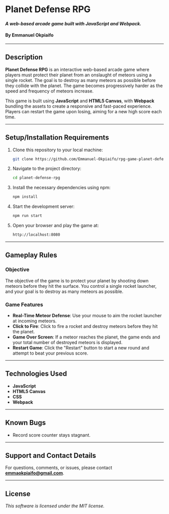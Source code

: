 # **Planet Defense RPG**

#### _A web-based arcade game built with JavaScript and Webpack._

#### By Emmanuel Okpiaifo

---

## **Description**

**Planet Defense RPG** is an interactive web-based arcade game where players must protect their planet from an onslaught of meteors using a single rocket. The goal is to destroy as many meteors as possible before they collide with the planet. The game becomes progressively harder as the speed and frequency of meteors increase.

This game is built using **JavaScript** and **HTML5 Canvas**, with **Webpack** bundling the assets to create a responsive and fast-paced experience. Players can restart the game upon losing, aiming for a new high score each time.

---

## **Setup/Installation Requirements**

1. Clone this repository to your local machine:
    ```bash
    git clone https://github.com/Emmanuel-Okpiaifo/rpg-game-planet-defense-.git
    ```
2. Navigate to the project directory:
    ```bash
    cd planet-defense-rpg
    ```
3. Install the necessary dependencies using npm:
    ```bash
    npm install
    ```
4. Start the development server:
    ```bash
    npm run start
    ```
5. Open your browser and play the game at:
    ```bash
    http://localhost:8080
    ```

---

## **Gameplay Rules**

### **Objective**
The objective of the game is to protect your planet by shooting down meteors before they hit the surface. You control a single rocket launcher, and your goal is to destroy as many meteors as possible.

### **Game Features**
- **Real-Time Meteor Defense**: Use your mouse to aim the rocket launcher at incoming meteors.
- **Click to Fire**: Click to fire a rocket and destroy meteors before they hit the planet.
- **Game Over Screen**: If a meteor reaches the planet, the game ends and your total number of destroyed meteors is displayed.
- **Restart Game**: Click the "Restart" button to start a new round and attempt to beat your previous score.

---

## **Technologies Used**

- **JavaScript**
- **HTML5 Canvas**
- **CSS**
- **Webpack**

---

## **Known Bugs**

- Record score counter stays stagnant.

---

## **Support and Contact Details**

For questions, comments, or issues, please contact **emmaokpiaifo@gmail.com**.

---

## **License**

*This software is licensed under the MIT license.*
